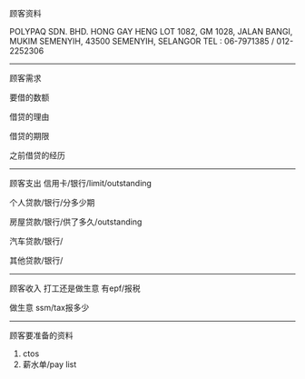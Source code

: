 顾客资料

POLYPAQ SDN. BHD. HONG GAY HENG LOT 1082, GM 1028, JALAN BANGI, MUKIM SEMENYIH, 43500 SEMENYIH, SELANGOR TEL : 06-7971385 / 012-2252306

-----------------
顾客需求


要借的数额

借贷的理由

借贷的期限

之前借贷的经历


--------------
顾客支出
信用卡/银行/limit/outstanding


个人贷款/银行/分多少期

房屋贷款/银行/供了多久/outstanding

汽车贷款/银行/


其他贷款/银行/

-----------
顾客收入
打工还是做生意
有epf/报税

做生意 ssm/tax报多少

-------
顾客要准备的资料
1. ctos
2. 薪水单/pay list




